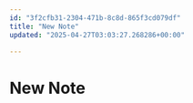 ```yaml
---
id: "3f2cfb31-2304-471b-8c8d-865f3cd079df"
title: "New Note"
updated: "2025-04-27T03:03:27.268286+00:00"

---
```

# New Note

